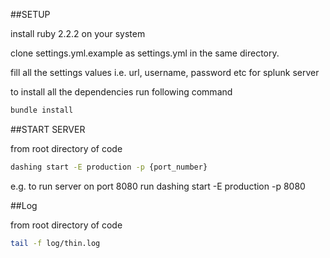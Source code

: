 ##SETUP

install ruby 2.2.2 on your system

clone settings.yml.example as settings.yml in the same directory.

fill all the settings values i.e. url, username, password etc for splunk server

to install all the dependencies run following command

```bash
bundle install
```

##START SERVER

from root directory of code

```bash
dashing start -E production -p {port_number}
```

e.g. to run server on port 8080 run
dashing start -E production -p 8080

##Log

from root directory of code

```bash
tail -f log/thin.log
```
